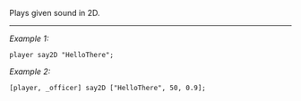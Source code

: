 Plays given sound in 2D.


---
*Example 1:*
```sqf
player say2D "HelloThere";
```

*Example 2:*
```sqf
[player, _officer] say2D ["HelloThere", 50, 0.9];
```